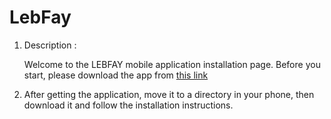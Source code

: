 # LebFay
1. Description :

   Welcome to the LEBFAY mobile application installation page. Before you start, please download the app from [this link]
   


2. After getting the application, move it to a directory in your phone, then download it and follow the installation instructions.




 [this link]: https://drive.google.com/file/d/1ghd7tTavYJlOdOGIiFp5JB3HJrVj1_pL/view?usp=sharing
